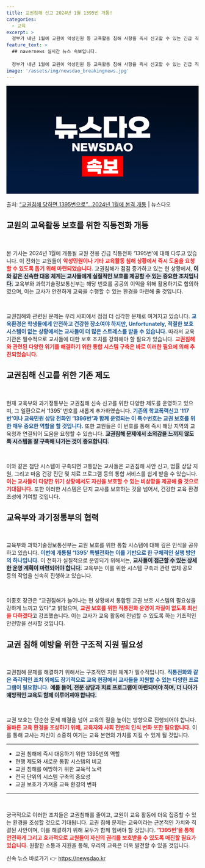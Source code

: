```yaml
---
title: 교권침해 신고 2024년 1월 1395번 개통!
categories:
  - 교육
excerpt: >
  정부가 내년 1월에 교원이 악성민원 등 교육활동 침해 사항을 즉시 신고할 수 있는 긴급 직통전화 1395번을…
feature_text: >
  ## navernews 실시간 뉴스 속보입니다.

  정부가 내년 1월에 교원이 악성민원 등 교육활동 침해 사항을 즉시 신고할 수 있는 긴급 직통전화 1395번을…
image: '/assets/img/newsdao_breakingnews.jpg'
---
```


![뉴스다오 속보](/assets/img/newsdao_breakingnews.jpg)

<p>출처: <a href="https://newsdao.kr/2100" rel="dofollow">“교권침해 당하면 1395번으로”…2024년 1월에 본격 개통</a> | 뉴스다오</p>

<h2 data-ke-size="size26">교원의 교육활동 보호를 위한 직통전화 개통</h2>

<p data-ke-size="size16">&nbsp;</p>  
본 기사는 2024년 1월에 개통될 교원 전용 긴급 직통전화 ‘1395번’에 대해 다루고 있습니다. 이 전화는 교원들이 <b><span style="color: #ee2323;">악성민원이나 기타 교육활동 침해 상황에서 즉시 도움을 요청할 수 있도록 돕기 위해 마련되었습니다.</span></b> 교권침해가 점점 증가하고 있는 현 상황에서, <b><span style="background-color: #21538527;">이와 같은 신속한 대응 체계는 교사들에게 실질적인 보호를 제공할 수 있는 중요한 조치입니다.</span></b> 교육부와 과학기술정보통신부는 해당 번호를 공공의 이익을 위해 활용하기로 합의하였으며, 이는 교사가 안전하게 교육을 수행할 수 있는 환경을 마련해 줄 것입니다. 

<p data-ke-size="size16">&nbsp;</p>  
교권침해와 관련된 문제는 우리 사회에서 점점 더 심각한 문제로 여겨지고 있습니다. <b><span style="color: #1a5490;">교육환경은 학생들에게 안전하고 건강한 장소여야 하지만, Unfortunately, 적절한 보호 시스템이 없는 상황에서는 교사들이 더 많은 스트레스를 받을 수 있습니다.</span></b> 따라서 교육기관은 필수적으로 교사들에 대한 보호 조치를 강화해야 할 필요가 있습니다. <b><span style="color: #ee2323;">교권침해와 관련된 다양한 위기를 해결하기 위한 통합 시스템 구축은 바로 이러한 필요에 의해 추진되었습니다.</span></b>

<h2 data-ke-size="size26">교권침해 신고를 위한 기존 제도</h2>

<p data-ke-size="size16">&nbsp;</p>  
현재 교육부와 과기정통부는 교권침해 신속 신고를 위한 다양한 제도를 운영하고 있으며, 그 일환으로서 ‘1395’ 번호를 새롭게 추가하였습니다. <b><span style="color: #1a5490;">기존의 학교폭력신고 ‘117번’이나 교육민원 상담 전화인 ‘1396번’과 함께 운영되는 이 특수번호는 교권 보호를 위한 매우 중요한 역할을 할 것입니다.</span></b> 또한 교원들은 이 번호를 통해 즉시 해당 지역의 교육청과 연결되어 도움을 요청할 수 있습니다. <b><span style="background-color: #21538527;">교권침해 문제에서 소외감을 느끼지 않도록 시스템을 잘 구축해 나가는 것이 중요합니다.</span></b>

<p data-ke-size="size16">&nbsp;</p>  
이와 같은 첨단 시스템이 구축되면 고통받는 교사들은 교권침해 사안 신고, 법률 상담 지원, 그리고 마음 건강 진단 및 치료 프로그램 등의 통합 서비스를 쉽게 받을 수 있습니다. <b><span style="color: #ee2323;">이는 교사들이 다양한 위기 상황에서도 자신을 보호할 수 있는 비상망을 제공해 줄 것으로 기대됩니다.</span></b> 또한 이러한 시스템은 단지 교사를 보호하는 것을 넘어서, 건강한 교육 환경 조성에 기여할 것입니다. 

<h2 data-ke-size="size26">교육부와 과기정통부의 협력</h2>

<p data-ke-size="size16">&nbsp;</p>  
교육부와 과학기술정보통신부는 교원 보호를 위한 통합 시스템에 대해 깊은 인식을 공유하고 있습니다. <b><span style="color: #1a5490;">이번에 개통될 ‘1395’ 특별전화는 이를 기반으로 한 구체적인 실행 방안의 하나입니다.</span></b> 이 전화가 실질적으로 운영되기 위해서는, <b><span style="background-color: #21538527;">교사들이 접근할 수 있는 상세한 운영 계획이 마련되어야 합니다.</span></b> 교육부는 이를 위한 시스템 구축과 관련 업체 공모 등의 작업을 신속히 진행하고 있습니다. 

<p data-ke-size="size16">&nbsp;</p>  
이종호 장관은 “교권침해가 늘어나는 현 상황에서 통합된 교권 보호 시스템의 필요성을 강하게 느끼고 있다”고 밝혔으며, <b><span style="color: #ee2323;">교권 보호를 위한 직통전화 운영이 차질이 없도록 최선을 다하겠다</span></b>고 강조했습니다. 이는 교사가 교육 활동에 전념할 수 있도록 하는 기초적인 안전망을 선사할 것입니다.

<h2 data-ke-size="size26">교권 침해 예방을 위한 구조적 지원 필요성</h2>

<p data-ke-size="size16">&nbsp;</p>  
교권침해 문제를 해결하기 위해서는 구조적인 지원 체계가 필수적입니다. <b><span style="color: #1a5490;">직통전화와 같은 즉각적인 조치 외에도 장기적으로 교육 현장에서 교사들을 지원할 수 있는 다양한 프로그램이 필요합니다.</span></b> <b><span style="background-color: #21538527;">예를 들어, 전문 상담과 치료 프로그램이 마련되어야 하며, 더 나아가 예방적인 교육도 함께 이루어져야 합니다.</span></b>

<p data-ke-size="size16">&nbsp;</p>  
교권 보호는 단순한 문제 해결을 넘어 교육의 질을 높이는 방향으로 진행되어야 합니다. <b><span style="color: #ee2323;">올바른 교육 환경을 조성하기 위해, 교육자와 사회 전반의 인식 변화 또한 필요합니다.</span></b> 이를 통해 교사는 자신이 소중히 여기는 교육 본연의 가치를 지킬 수 있게 될 것입니다.

<hr>  
<ul>  
<li>교권 침해에 즉시 대응하기 위한 1395번의 역할</li>  
<li>현행 제도와 새로운 통합 시스템의 비교</li>  
<li>교권 침해를 예방하기 위한 교육적 노력</li>  
<li>전국 단위의 시스템 구축의 중요성</li>  
<li>교권 보호가 가져올 교육 환경의 변화</li>  
</ul>  
<hr>  

<p data-ke-size="size16">&nbsp;</p>  
궁극적으로 이러한 조치들은 교권침해를 줄이고, 교원이 교육 활동에 더욱 집중할 수 있는 환경을 조성할 것으로 기대됩니다. 교권 침해 문제는 교육이라는 근본적인 가치와 직결된 사안이며, 이를 해결하기 위해 모두가 함께 힘써야 할 것입니다. <b><span style="color: #ee2323;">’1395번’을 통해 안전하게 그리고 효과적으로 교원들이 자신의 권리를 보호받을 수 있도록 매진할 필요가 있습니다.</span></b> 원활한 소통과 지원을 통해, 우리의 교육은 더욱 발전할 수 있을 것입니다. 

신속 뉴스 바로가기 👉 <a href="https://newsdao.kr" rel="dofollow">https://newsdao.kr</a>


